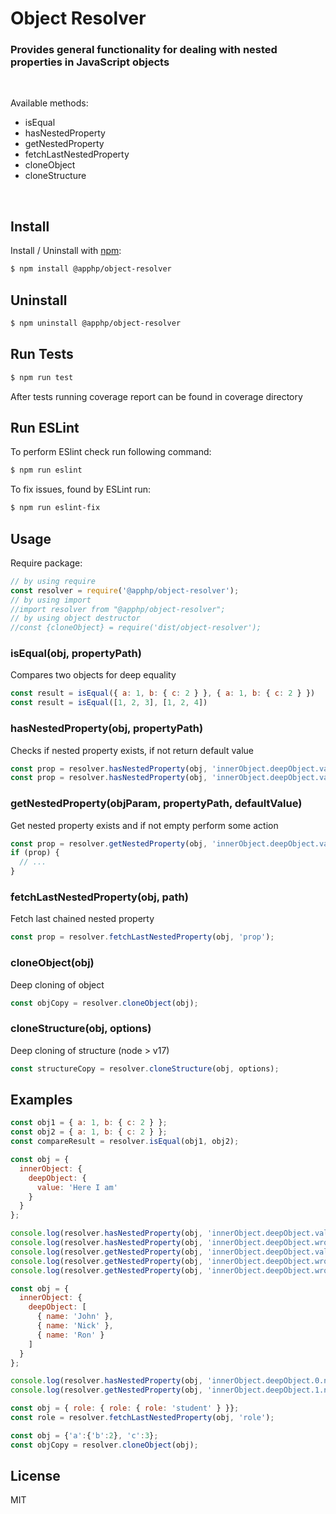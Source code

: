 
# Object Resolver 
### Provides general functionality for dealing with nested properties in JavaScript objects
&nbsp;

Available methods:
- isEqual
- hasNestedProperty
- getNestedProperty
- fetchLastNestedProperty
- cloneObject
- cloneStructure

&nbsp;

## Install

Install / Uninstall with [npm](https://www.npmjs.com/):

```sh
$ npm install @apphp/object-resolver
```

## Uninstall

```sh
$ npm uninstall @apphp/object-resolver
```

## Run Tests
```sh
$ npm run test
```
After tests running coverage report can be found in coverage directory


## Run ESLint
To perform ESlint check run following command: 
```sh
$ npm run eslint
```
To fix issues, found by ESLint run:
```sh
$ npm run eslint-fix
```

## Usage

Require package:
```js
// by using require
const resolver = require('@apphp/object-resolver');
// by using import 
//import resolver from "@apphp/object-resolver";
// by using object destructor
//const {cloneObject} = require('dist/object-resolver');
```

### isEqual(obj, propertyPath)
Compares two objects for deep equality
```js
const result = isEqual({ a: 1, b: { c: 2 } }, { a: 1, b: { c: 2 } })
const result = isEqual([1, 2, 3], [1, 2, 4])
```

### hasNestedProperty(obj, propertyPath)
Checks if nested property exists, if not return default value
```js
const prop = resolver.hasNestedProperty(obj, 'innerObject.deepObject.value');
const prop = resolver.hasNestedProperty(obj, 'innerObject.deepObject.value', 'defaultValue');
```

### getNestedProperty(objParam, propertyPath, defaultValue)
Get nested property exists and if not empty perform some action
```js
const prop = resolver.getNestedProperty(obj, 'innerObject.deepObject.value')
if (prop) {
  // ...
}
```

### fetchLastNestedProperty(obj, path)
Fetch last chained nested property
```js
const prop = resolver.fetchLastNestedProperty(obj, 'prop');
```

### cloneObject(obj)
Deep cloning of object
```js
const objCopy = resolver.cloneObject(obj);
```

### cloneStructure(obj, options)
Deep cloning of structure (node > v17)
```js
const structureCopy = resolver.cloneStructure(obj, options);
```

## Examples

```js
const obj1 = { a: 1, b: { c: 2 } };
const obj2 = { a: 1, b: { c: 2 } };
const compareResult = resolver.isEqual(obj1, obj2);
```

```js
const obj = {
  innerObject: {
    deepObject: {
      value: 'Here I am'
    }
  }
};

console.log(resolver.hasNestedProperty(obj, 'innerObject.deepObject.value'));                         // true
console.log(resolver.hasNestedProperty(obj, 'innerObject.deepObject.wrongValue'));                    // false
console.log(resolver.getNestedProperty(obj, 'innerObject.deepObject.value'));                         // 'Here I am'
console.log(resolver.getNestedProperty(obj, 'innerObject.deepObject.wrongValue'));                    // undefined
console.log(resolver.getNestedProperty(obj, 'innerObject.deepObject.wrongValue.oneMore', 'Oh-h-h'));  // 'Oh-h-h'
```

```js
const obj = {
  innerObject: {
    deepObject: [
      { name: 'John' },
      { name: 'Nick' },
      { name: 'Ron' }
    ]
  }
};

console.log(resolver.hasNestedProperty(obj, 'innerObject.deepObject.0.name'));              // true
console.log(resolver.getNestedProperty(obj, 'innerObject.deepObject.1.name'));              // 'Nick'
```

```js
const obj = { role: { role: { role: 'student' } }};
const role = resolver.fetchLastNestedProperty(obj, 'role');
```

```js
const obj = {'a':{'b':2}, 'c':3};
const objCopy = resolver.cloneObject(obj);
```

## License
MIT
